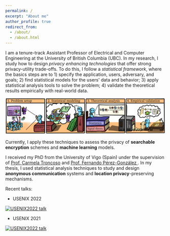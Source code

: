 ```yaml
---
permalink: /
excerpt: "About me"
author_profile: true
redirect_from:
  - /about/
  - /about.html
---
```


I am a tenure-track Assistant Professor of Electrical and Computer Engineering at the University of British Columbia (UBC).
In my research, I study how to design *privacy enhancing technologies* that offer strong privacy-utility trade-offs.
To do this, I follow a *statistical framework*, where the basics steps are to 1) specify the application, users, adversary, and goals; 2) find statistical models for the users' data and behavior; 3) apply statistical analysis tools to solve the problem; 4) validate the theoretical results empirically with real-world data.

![statistical](/assets/images/statistical.png)

Currently, I apply these techniques to assess the privacy of **searchable encryption** schemes and **machine learning** models.

I received my PhD from the University of Vigo (Spain) under the supervision of [Prof. Carmela Troncoso](http://carmelatroncoso.com/) and [Prof. Fernando Pérez-González ](http://gpsc.uvigo.es/fernando-perez-gonzalez). 
In my thesis, I used statistical analysis techniques to study and design **anonymous communication** systems and **location privacy**-preserving mechanisms.


Recent talks:
* USENIX 2022

[![USENIX2022 talk](https://img.youtube.com/vi/IqzH4PDTaBk/mqdefault.jpg)](https://www.youtube.com/watch?v=IqzH4PDTaBk)

* USENIX 2021

[![USENIX2022 talk](https://img.youtube.com/vi/eDjv9lAoB6Q/mqdefault.jpg)](https://www.youtube.com/watch?v=eDjv9lAoB6Q)
